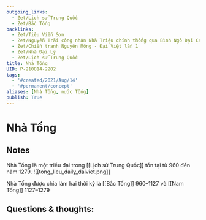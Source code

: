 ```yaml
---
outgoing_links:
  - Zet/Lịch sử Trung Quốc
  - Zet/Bắc Tống
backlinks:
  - Zet/Tiêu Viễn Sơn
  - Zet/Nguyễn Trãi công nhận Nhà Triệu chính thống qua Bình Ngô Đại Cáo
  - Zet/Chiến tranh Nguyên Mông - Đại Việt lần 1
  - Zet/Nhà Đại Lý
  - Zet/Lịch sử Trung Quốc
title: Nhà Tống
UID: P-210814-2202
tags:
  - '#created/2021/Aug/14'
  - '#permanent/concept'
aliases: [Nhà Tống, nước Tống]
publish: True
---
```

# Nhà Tống

## Notes
Nhà Tống là một triều đại trong [[Lịch sử Trung Quốc]] tồn tại từ 960 đến năm 1279.
![[tong_lieu_daily_daiviet.png]]

Nhà Tống được chia làm hai thời kỳ là [[Bắc Tống]] 960–1127 và [[Nam Tống]] 1127–1279


## Questions & thoughts:
